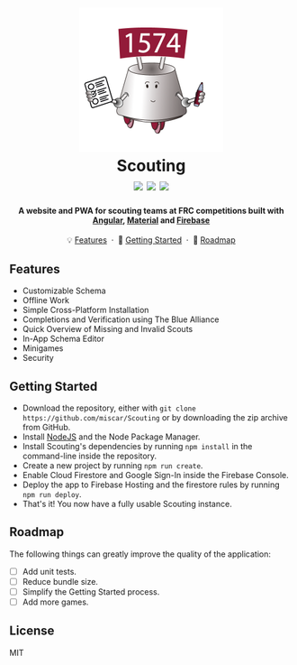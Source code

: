 <h1 align="center">
    <img src="src/assets/icons/icon.png" width="256">
    <br />
    Scouting
    <br />
      <img src="https://img.shields.io/badge/version-2-purple.svg">
    <img src="https://img.shields.io/badge/license-MIT-blue.svg">
    <img src="https://img.shields.io/badge/PRs-welcome-brightgreen.svg">
</h1>

<h4 align="center">
    A website and PWA for scouting teams at FRC competitions built with <a href="https://angular.io">Angular</a>, <a href="https://material.angular.io">Material</a> and <a href="https://firebase.google.com">Firebase</a>
</h4>

<p align="center">
    💡 <a href="#features">Features</a>
    &nbsp;&middot&nbsp;
    🏃 <a href="#getting-started">Getting Started</a>
    &nbsp;&middot&nbsp;
    🚗 <a href="#roadmap">Roadmap</a>
</p>

## Features

- Customizable Schema
- Offline Work
- Simple Cross-Platform Installation
- Completions and Verification using The Blue Alliance
- Quick Overview of Missing and Invalid Scouts
- In-App Schema Editor
- Minigames
- Security

## Getting Started

- Download the repository, either with `git clone https://github.com/miscar/Scouting` or by downloading the zip archive from GitHub.
- Install [NodeJS](https://nodejs.org/en/download/) and the Node Package Manager.
- Install Scouting's dependencies by running `npm install` in the command-line inside the repository.
- Create a new project by running `npm run create`.
- Enable Cloud Firestore and Google Sign-In inside the Firebase Console.
- Deploy the app to Firebase Hosting and the firestore rules by running `npm run deploy`.
- That's it! You now have a fully usable Scouting instance.

## Roadmap

The following things can greatly improve the quality of the application:

- [ ] Add unit tests.
- [ ] Reduce bundle size.
- [ ] Simplify the Getting Started process.
- [ ] Add more games.

## License

MIT
